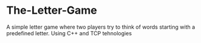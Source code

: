# The-Letter-Game
A simple letter game where two players try to think of words starting with a predefined letter. Using C++ and TCP tehnologies
